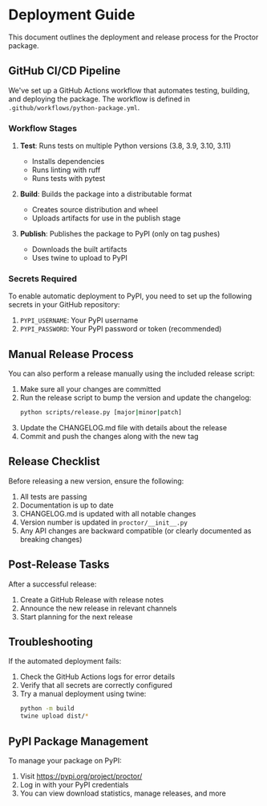 # Deployment Guide

This document outlines the deployment and release process for the Proctor package.

## GitHub CI/CD Pipeline

We've set up a GitHub Actions workflow that automates testing, building, and deploying the package. The workflow is defined in `.github/workflows/python-package.yml`.

### Workflow Stages

1. **Test**: Runs tests on multiple Python versions (3.8, 3.9, 3.10, 3.11)
   - Installs dependencies
   - Runs linting with ruff
   - Runs tests with pytest

2. **Build**: Builds the package into a distributable format
   - Creates source distribution and wheel
   - Uploads artifacts for use in the publish stage

3. **Publish**: Publishes the package to PyPI (only on tag pushes)
   - Downloads the built artifacts
   - Uses twine to upload to PyPI

### Secrets Required

To enable automatic deployment to PyPI, you need to set up the following secrets in your GitHub repository:

1. `PYPI_USERNAME`: Your PyPI username
2. `PYPI_PASSWORD`: Your PyPI password or token (recommended)

## Manual Release Process

You can also perform a release manually using the included release script:

1. Make sure all your changes are committed
2. Run the release script to bump the version and update the changelog:
   ```bash
   python scripts/release.py [major|minor|patch]
   ```
3. Update the CHANGELOG.md file with details about the release
4. Commit and push the changes along with the new tag

## Release Checklist

Before releasing a new version, ensure the following:

1. All tests are passing
2. Documentation is up to date
3. CHANGELOG.md is updated with all notable changes
4. Version number is updated in `proctor/__init__.py`
5. Any API changes are backward compatible (or clearly documented as breaking changes)

## Post-Release Tasks

After a successful release:

1. Create a GitHub Release with release notes
2. Announce the new release in relevant channels
3. Start planning for the next release

## Troubleshooting

If the automated deployment fails:

1. Check the GitHub Actions logs for error details
2. Verify that all secrets are correctly configured
3. Try a manual deployment using twine:
   ```bash
   python -m build
   twine upload dist/*
   ```

## PyPI Package Management

To manage your package on PyPI:

1. Visit https://pypi.org/project/proctor/
2. Log in with your PyPI credentials
3. You can view download statistics, manage releases, and more